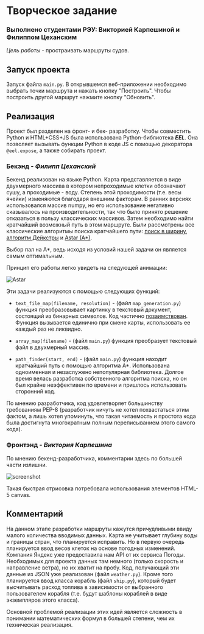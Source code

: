 # Творческое задание
### Выполнено студентами РЭУ: Викторией Карпешиной и Филиппом Цеханским

*Цель работы* - простраивать маршруты судов. 

## Запуск проекта
Запуск файла `main.py`. В открывшемся веб-приложении необходимо выбрать точки маршрута и нажать кнопку "Построить". Чтобы построить другой маршрут нажмите кнопку "Обновить".
## Реализация
Проект был разделен на фронт- и бек- разработку. Чтобы совместить Python и HTML+CSS+JS была использована Python-библиотека ***EEL***. Она позволяет вызывать функции Python в коде JS с помощью декоратора `@eel.expose`, а также собирать проект. 

### Бекэнд - ***Филипп Цеханский***
Бекенд реализован на языке Python. Карта представляется в виде двухмерного массива в котором непроходимые клетки обозначают сушу, а проходимые - воду. Степень этой проходимости (т.е. весы ячейки) изменяются благодаря внешним факторам.
В ранних версиях использовался массив numpy, но его использование негативно сказывалось на производительности, так что было принято решение отказаться в пользу классических массивов.
Затем необходимо найти кратчайший возможный путь в этом маршруте. Были рассмотрены все классические алгоритмы поиска кратчайшего пути: [поиск в ширину](https://ru.wikipedia.org/wiki/%D0%9F%D0%BE%D0%B8%D1%81%D0%BA_%D0%B2_%D1%88%D0%B8%D1%80%D0%B8%D0%BD%D1%83), [алгоритм Дейкстры](https://ru.wikipedia.org/wiki/%D0%90%D0%BB%D0%B3%D0%BE%D1%80%D0%B8%D1%82%D0%BC_%D0%94%D0%B5%D0%B9%D0%BA%D1%81%D1%82%D1%80%D1%8B) и [Astar (A*)](https://ru.wikipedia.org/wiki/A*).

Выбор пал на A*, ведь исходя из условий нашей задачи он является самым оптимальным. 

Принцип его работы легко увидеть на следующей анимации: 

![Astar](https://upload.wikimedia.org/wikipedia/commons/5/5d/Astar_progress_animation.gif)

Эти задачи реализуются с помощью следующих функций:

- `text_file_map(filename, resolution)` - (файл `map_generation.py`) функция преобразовывает картинку в текстовый документ, состоящий из бинарных символов. Код частично [позаимствован](https://dev.to/anuragrana/generating-ascii-art-from-colored-image-using-python-4ace). Функция вызывается единично при смене карты, использовать ее каждый раз не ликвидно. 

- `array_map(filename)` - (файл `main.py`) функция преобразует текстовый файл в двухмерный массив. 

- `path_finder(start, end)` - (файл `main.py`) функция находит кратчайший путь с помощью алгоритма A*. Использована одноименная и незаслужено непопулярная библиотека. Долгое время велась разработка собственного алгоритма поиска, но он был крайне неэффективен по времени и пришлось использовать сторонний код.


По мнению разработчика, код удовлетворяет большинству требованиям PEP-8 (разработчик ничуть не хотел похвастаться этим фактом, а лишь хотел упоминуть, что такая читаемость и простота кода была достигнута многократным полным переписыванием этого самого кода). 

### Фронтэнд - ***Виктория Карпешина***
По мнению бекенд-разработчика, комментарии здесь по большей части излишни. 

![screenshot](https://sun9-50.userapi.com/impg/poywxxQuGN8MAU7WV46rsYPzpCnq33nFQ9ZOqw/Krf5mWIYQCc.jpg?size=2559x1371&quality=96&sign=4bbc5ca7181cfe891dd581bde1e246a0&type=album)

Такая быстрая отрисовка потребовала использования элементов HTML-5 canvas. 


## Комментарий
На данном этапе разработки маршруты кажутся причудливыми ввиду малого количества вводимых данных. Карта не учитывает глубину воды и границы стран, что планируется исправить. Но в первую очередь планируется ввод весов клеток на основе погодных изменений. Компания Яндекс уже предоставила нам API от их сервиса Погоды. Необходимых для проекта данных там немного (только скорость и направление ветра), но их хватит на пробу. Код, получающий эти данные из JSON уже реализован (файл `weather.py`). Кроме того планируется ввод класса корабль (файл `ship.py`), который будет высчитывать расход топлива в зависимости от выбранного пользователем корабля (т.е. будут шаблоны кораблей в виде экземпляров этого класса). 

Основной проблемой реализации этих идей является сложность в понимании математических формул в большей степени, чем их техническая реализация. 
